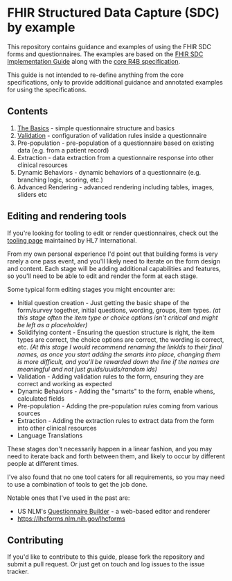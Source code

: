 # FHIR Structured Data Capture (SDC) by example
This repository contains guidance and examples of using the FHIR SDC forms and questionnaires. The examples are based on the [FHIR SDC Implementation Guide](https://hl7.org/fhir/uv/sdc) along with the [core R4B specification](https://hl7.org/fhir/R4B/questionnaire.html).

This guide is not intended to re-define anything from the core specifications, only to provide additional guidance and annotated examples for using the specifications.


## Contents
1. [The Basics](1.Basics/basics.md) - simple questionnaire structure and basics
2. [Validation](2.Validation/validation.md) - configuration of validation rules inside a questionnaire
3. Pre-population - pre-population of a questionnaire based on existing data (e.g. from a patient record)
4. Extraction - data extraction from a questionnaire response into other clinical resources
5. Dynamic Behaviors - dynamic behaviors of a questionnaire (e.g. branching logic, scoring, etc.)
6. Advanced Rendering - advanced rendering including tables, images, sliders etc

## Editing and rendering tools
If you're looking for tooling to edit or render questionnaires, check out the [tooling page](https://confluence.hl7.org/display/FHIRI/SDC+Implementations) maintained by HL7 International.

From my own personal experience I'd point out that building forms is very rarely a one pass event, and you'll likely need to iterate on the form design and content. Each stage will be adding additional capabilities and features, so you'll need to be able to edit and render the form at each stage.

Some typical form editing stages you might encounter are:
* Initial question creation - Just getting the basic shape of the form/survey together, initial questions, wording, groups, item types.
    *(at this stage often the item type or choice options isn't critical and might be left as a placeholder)*
* Solidifying content - Ensuring the question structure is right, the item types are correct, the choice options are correct, the wording is correct, etc.
    *(At this stage I would recommend renaming the linkIds to their final names, as once you start adding the smarts into place, changing them is more difficult, and you'll be rewarded down the line if the names are meaningful and not just guids/uuids/random ids)*
* Validation - Adding validation rules to the form, ensuring they are correct and working as expected
* Dynamic Behaviors - Adding the "smarts" to the form, enable whens, calculated fields
* Pre-population - Adding the pre-population rules coming from various sources
* Extraction - Adding the extraction rules to extract data from the form into other clinical resources
* Language Translations

These stages don't necessarily happen in a linear fashion, and you may need to iterate back and forth between them, and likely to occur by different people at different times.

I've also found that no one tool caters for all requirements, so you may need to use a combination of tools to get the job done.

Notable ones that I've used in the past are:
* US NLM's [Questionnaire Builder](https://lhcformbuilder.nlm.nih.gov) - a web-based editor and renderer
* https://lhcforms.nlm.nih.gov/lhcforms


## Contributing
If you'd like to contribute to this guide, please fork the repository and submit a pull request. Or just get on touch and log issues to the issue tracker.

